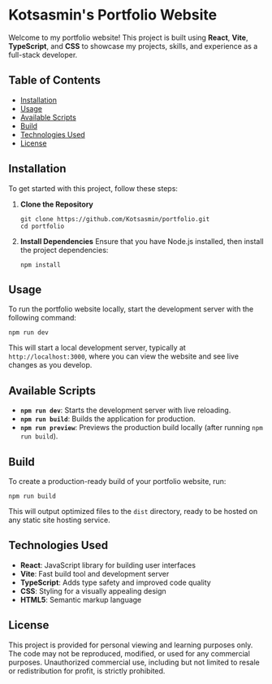 # Kotsasmin's Portfolio Website

Welcome to my portfolio website! This project is built using **React**, **Vite**, **TypeScript**, and **CSS** to showcase my projects, skills, and experience as a full-stack developer. 

## Table of Contents
- [Installation](#installation)
- [Usage](#usage)
- [Available Scripts](#available-scripts)
- [Build](#build)
- [Technologies Used](#technologies-used)
- [License](#license)

## Installation

To get started with this project, follow these steps:

1. **Clone the Repository**
   ```
   git clone https://github.com/Kotsasmin/portfolio.git
   cd portfolio
   ```

2. **Install Dependencies**
   Ensure that you have Node.js installed, then install the project dependencies:
   ```
   npm install
   ```

## Usage

To run the portfolio website locally, start the development server with the following command:

```
npm run dev
```

This will start a local development server, typically at `http://localhost:3000`, where you can view the website and see live changes as you develop.

## Available Scripts

- **`npm run dev`**: Starts the development server with live reloading.
- **`npm run build`**: Builds the application for production.
- **`npm run preview`**: Previews the production build locally (after running `npm run build`).

## Build

To create a production-ready build of your portfolio website, run:

```
npm run build
```

This will output optimized files to the `dist` directory, ready to be hosted on any static site hosting service.

## Technologies Used

- **React**: JavaScript library for building user interfaces
- **Vite**: Fast build tool and development server
- **TypeScript**: Adds type safety and improved code quality
- **CSS**: Styling for a visually appealing design
- **HTML5**: Semantic markup language

## License

This project is provided for personal viewing and learning purposes only. The code may not be reproduced, modified, or used for any commercial purposes. Unauthorized commercial use, including but not limited to resale or redistribution for profit, is strictly prohibited.
